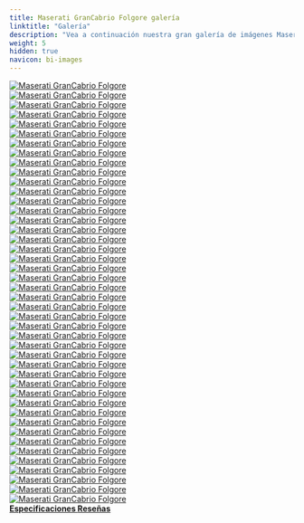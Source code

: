 ```yaml
---
title: Maserati GranCabrio Folgore galería
linktitle: "Galería"
description: "Vea a continuación nuestra gran galería de imágenes Maserati GranCabrio Folgore. Haga clic en las imágenes para ver las versiones de alta resolución."
weight: 5
hidden: true
navicon: bi-images
---
```

<!-- markdownlint-disable MD033 -->
<div class="row" id ="my-gallery">
	<div class="pswp-grid-item col-6 col-md-4">
		<a href="https://media.evkx.net/multimedia/models/maserati/grancabrio/grancabrio_folgore/chargeport_1.jpg"
data-pswp-src="https://media.evkx.net/multimedia/models/maserati/grancabrio/grancabrio_folgore/chargeport_1.jpg"
data-pswp-width="3000"
data-pswp-height="2016" 
target="_blank">
			<img src="https://media.evkx.net/multimedia/models/maserati/grancabrio/grancabrio_folgore/chargeport_1_xst.jpg" alt="Maserati GranCabrio Folgore" class="img-fluid " />
		</a>
	</div>
	<div class="pswp-grid-item col-6 col-md-4">
		<a href="https://media.evkx.net/multimedia/models/maserati/grancabrio/grancabrio_folgore/details_1.jpg"
data-pswp-src="https://media.evkx.net/multimedia/models/maserati/grancabrio/grancabrio_folgore/details_1.jpg"
data-pswp-width="3000"
data-pswp-height="2000" 
target="_blank">
			<img src="https://media.evkx.net/multimedia/models/maserati/grancabrio/grancabrio_folgore/details_1_xst.jpg" alt="Maserati GranCabrio Folgore" class="img-fluid " />
		</a>
	</div>
	<div class="pswp-grid-item col-6 col-md-4">
		<a href="https://media.evkx.net/multimedia/models/maserati/grancabrio/grancabrio_folgore/details_10.jpg"
data-pswp-src="https://media.evkx.net/multimedia/models/maserati/grancabrio/grancabrio_folgore/details_10.jpg"
data-pswp-width="3000"
data-pswp-height="2000" 
target="_blank">
			<img src="https://media.evkx.net/multimedia/models/maserati/grancabrio/grancabrio_folgore/details_10_xst.jpg" alt="Maserati GranCabrio Folgore" class="img-fluid " />
		</a>
	</div>
	<div class="pswp-grid-item col-6 col-md-4">
		<a href="https://media.evkx.net/multimedia/models/maserati/grancabrio/grancabrio_folgore/details_2.jpg"
data-pswp-src="https://media.evkx.net/multimedia/models/maserati/grancabrio/grancabrio_folgore/details_2.jpg"
data-pswp-width="3000"
data-pswp-height="2000" 
target="_blank">
			<img src="https://media.evkx.net/multimedia/models/maserati/grancabrio/grancabrio_folgore/details_2_xst.jpg" alt="Maserati GranCabrio Folgore" class="img-fluid " />
		</a>
	</div>
	<div class="pswp-grid-item col-6 col-md-4">
		<a href="https://media.evkx.net/multimedia/models/maserati/grancabrio/grancabrio_folgore/details_3.jpg"
data-pswp-src="https://media.evkx.net/multimedia/models/maserati/grancabrio/grancabrio_folgore/details_3.jpg"
data-pswp-width="3000"
data-pswp-height="1859" 
target="_blank">
			<img src="https://media.evkx.net/multimedia/models/maserati/grancabrio/grancabrio_folgore/details_3_xst.jpg" alt="Maserati GranCabrio Folgore" class="img-fluid " />
		</a>
	</div>
	<div class="pswp-grid-item col-6 col-md-4">
		<a href="https://media.evkx.net/multimedia/models/maserati/grancabrio/grancabrio_folgore/details_4.jpg"
data-pswp-src="https://media.evkx.net/multimedia/models/maserati/grancabrio/grancabrio_folgore/details_4.jpg"
data-pswp-width="3000"
data-pswp-height="2000" 
target="_blank">
			<img src="https://media.evkx.net/multimedia/models/maserati/grancabrio/grancabrio_folgore/details_4_xst.jpg" alt="Maserati GranCabrio Folgore" class="img-fluid " />
		</a>
	</div>
	<div class="pswp-grid-item col-6 col-md-4">
		<a href="https://media.evkx.net/multimedia/models/maserati/grancabrio/grancabrio_folgore/details_5.jpg"
data-pswp-src="https://media.evkx.net/multimedia/models/maserati/grancabrio/grancabrio_folgore/details_5.jpg"
data-pswp-width="3000"
data-pswp-height="2000" 
target="_blank">
			<img src="https://media.evkx.net/multimedia/models/maserati/grancabrio/grancabrio_folgore/details_5_xst.jpg" alt="Maserati GranCabrio Folgore" class="img-fluid " />
		</a>
	</div>
	<div class="pswp-grid-item col-6 col-md-4">
		<a href="https://media.evkx.net/multimedia/models/maserati/grancabrio/grancabrio_folgore/details_6.jpg"
data-pswp-src="https://media.evkx.net/multimedia/models/maserati/grancabrio/grancabrio_folgore/details_6.jpg"
data-pswp-width="3000"
data-pswp-height="2000" 
target="_blank">
			<img src="https://media.evkx.net/multimedia/models/maserati/grancabrio/grancabrio_folgore/details_6_xst.jpg" alt="Maserati GranCabrio Folgore" class="img-fluid " />
		</a>
	</div>
	<div class="pswp-grid-item col-6 col-md-4">
		<a href="https://media.evkx.net/multimedia/models/maserati/grancabrio/grancabrio_folgore/details_7.jpg"
data-pswp-src="https://media.evkx.net/multimedia/models/maserati/grancabrio/grancabrio_folgore/details_7.jpg"
data-pswp-width="3000"
data-pswp-height="1992" 
target="_blank">
			<img src="https://media.evkx.net/multimedia/models/maserati/grancabrio/grancabrio_folgore/details_7_xst.jpg" alt="Maserati GranCabrio Folgore" class="img-fluid " />
		</a>
	</div>
	<div class="pswp-grid-item col-6 col-md-4">
		<a href="https://media.evkx.net/multimedia/models/maserati/grancabrio/grancabrio_folgore/details_8.jpg"
data-pswp-src="https://media.evkx.net/multimedia/models/maserati/grancabrio/grancabrio_folgore/details_8.jpg"
data-pswp-width="3000"
data-pswp-height="2000" 
target="_blank">
			<img src="https://media.evkx.net/multimedia/models/maserati/grancabrio/grancabrio_folgore/details_8_xst.jpg" alt="Maserati GranCabrio Folgore" class="img-fluid " />
		</a>
	</div>
	<div class="pswp-grid-item col-6 col-md-4">
		<a href="https://media.evkx.net/multimedia/models/maserati/grancabrio/grancabrio_folgore/details_9.jpg"
data-pswp-src="https://media.evkx.net/multimedia/models/maserati/grancabrio/grancabrio_folgore/details_9.jpg"
data-pswp-width="3000"
data-pswp-height="2000" 
target="_blank">
			<img src="https://media.evkx.net/multimedia/models/maserati/grancabrio/grancabrio_folgore/details_9_xst.jpg" alt="Maserati GranCabrio Folgore" class="img-fluid " />
		</a>
	</div>
	<div class="pswp-grid-item col-6 col-md-4">
		<a href="https://media.evkx.net/multimedia/models/maserati/grancabrio/grancabrio_folgore/exterior_1.jpg"
data-pswp-src="https://media.evkx.net/multimedia/models/maserati/grancabrio/grancabrio_folgore/exterior_1.jpg"
data-pswp-width="3000"
data-pswp-height="1740" 
target="_blank">
			<img src="https://media.evkx.net/multimedia/models/maserati/grancabrio/grancabrio_folgore/exterior_1_xst.jpg" alt="Maserati GranCabrio Folgore" class="img-fluid " />
		</a>
	</div>
	<div class="pswp-grid-item col-6 col-md-4">
		<a href="https://media.evkx.net/multimedia/models/maserati/grancabrio/grancabrio_folgore/exterior_10.jpg"
data-pswp-src="https://media.evkx.net/multimedia/models/maserati/grancabrio/grancabrio_folgore/exterior_10.jpg"
data-pswp-width="3000"
data-pswp-height="1749" 
target="_blank">
			<img src="https://media.evkx.net/multimedia/models/maserati/grancabrio/grancabrio_folgore/exterior_10_xst.jpg" alt="Maserati GranCabrio Folgore" class="img-fluid " />
		</a>
	</div>
	<div class="pswp-grid-item col-6 col-md-4">
		<a href="https://media.evkx.net/multimedia/models/maserati/grancabrio/grancabrio_folgore/exterior_11.jpg"
data-pswp-src="https://media.evkx.net/multimedia/models/maserati/grancabrio/grancabrio_folgore/exterior_11.jpg"
data-pswp-width="3000"
data-pswp-height="1749" 
target="_blank">
			<img src="https://media.evkx.net/multimedia/models/maserati/grancabrio/grancabrio_folgore/exterior_11_xst.jpg" alt="Maserati GranCabrio Folgore" class="img-fluid " />
		</a>
	</div>
	<div class="pswp-grid-item col-6 col-md-4">
		<a href="https://media.evkx.net/multimedia/models/maserati/grancabrio/grancabrio_folgore/exterior_12.jpg"
data-pswp-src="https://media.evkx.net/multimedia/models/maserati/grancabrio/grancabrio_folgore/exterior_12.jpg"
data-pswp-width="3000"
data-pswp-height="1749" 
target="_blank">
			<img src="https://media.evkx.net/multimedia/models/maserati/grancabrio/grancabrio_folgore/exterior_12_xst.jpg" alt="Maserati GranCabrio Folgore" class="img-fluid " />
		</a>
	</div>
	<div class="pswp-grid-item col-6 col-md-4">
		<a href="https://media.evkx.net/multimedia/models/maserati/grancabrio/grancabrio_folgore/exterior_13.jpg"
data-pswp-src="https://media.evkx.net/multimedia/models/maserati/grancabrio/grancabrio_folgore/exterior_13.jpg"
data-pswp-width="3000"
data-pswp-height="1963" 
target="_blank">
			<img src="https://media.evkx.net/multimedia/models/maserati/grancabrio/grancabrio_folgore/exterior_13_xst.jpg" alt="Maserati GranCabrio Folgore" class="img-fluid " />
		</a>
	</div>
	<div class="pswp-grid-item col-6 col-md-4">
		<a href="https://media.evkx.net/multimedia/models/maserati/grancabrio/grancabrio_folgore/exterior_2.jpg"
data-pswp-src="https://media.evkx.net/multimedia/models/maserati/grancabrio/grancabrio_folgore/exterior_2.jpg"
data-pswp-width="3000"
data-pswp-height="2250" 
target="_blank">
			<img src="https://media.evkx.net/multimedia/models/maserati/grancabrio/grancabrio_folgore/exterior_2_xst.jpg" alt="Maserati GranCabrio Folgore" class="img-fluid " />
		</a>
	</div>
	<div class="pswp-grid-item col-6 col-md-4">
		<a href="https://media.evkx.net/multimedia/models/maserati/grancabrio/grancabrio_folgore/exterior_3.jpg"
data-pswp-src="https://media.evkx.net/multimedia/models/maserati/grancabrio/grancabrio_folgore/exterior_3.jpg"
data-pswp-width="3000"
data-pswp-height="1850" 
target="_blank">
			<img src="https://media.evkx.net/multimedia/models/maserati/grancabrio/grancabrio_folgore/exterior_3_xst.jpg" alt="Maserati GranCabrio Folgore" class="img-fluid " />
		</a>
	</div>
	<div class="pswp-grid-item col-6 col-md-4">
		<a href="https://media.evkx.net/multimedia/models/maserati/grancabrio/grancabrio_folgore/exterior_4.jpg"
data-pswp-src="https://media.evkx.net/multimedia/models/maserati/grancabrio/grancabrio_folgore/exterior_4.jpg"
data-pswp-width="3000"
data-pswp-height="1860" 
target="_blank">
			<img src="https://media.evkx.net/multimedia/models/maserati/grancabrio/grancabrio_folgore/exterior_4_xst.jpg" alt="Maserati GranCabrio Folgore" class="img-fluid " />
		</a>
	</div>
	<div class="pswp-grid-item col-6 col-md-4">
		<a href="https://media.evkx.net/multimedia/models/maserati/grancabrio/grancabrio_folgore/exterior_5.jpg"
data-pswp-src="https://media.evkx.net/multimedia/models/maserati/grancabrio/grancabrio_folgore/exterior_5.jpg"
data-pswp-width="3000"
data-pswp-height="1860" 
target="_blank">
			<img src="https://media.evkx.net/multimedia/models/maserati/grancabrio/grancabrio_folgore/exterior_5_xst.jpg" alt="Maserati GranCabrio Folgore" class="img-fluid " />
		</a>
	</div>
	<div class="pswp-grid-item col-6 col-md-4">
		<a href="https://media.evkx.net/multimedia/models/maserati/grancabrio/grancabrio_folgore/exterior_6.jpg"
data-pswp-src="https://media.evkx.net/multimedia/models/maserati/grancabrio/grancabrio_folgore/exterior_6.jpg"
data-pswp-width="3000"
data-pswp-height="1740" 
target="_blank">
			<img src="https://media.evkx.net/multimedia/models/maserati/grancabrio/grancabrio_folgore/exterior_6_xst.jpg" alt="Maserati GranCabrio Folgore" class="img-fluid " />
		</a>
	</div>
	<div class="pswp-grid-item col-6 col-md-4">
		<a href="https://media.evkx.net/multimedia/models/maserati/grancabrio/grancabrio_folgore/exterior_7.jpg"
data-pswp-src="https://media.evkx.net/multimedia/models/maserati/grancabrio/grancabrio_folgore/exterior_7.jpg"
data-pswp-width="3000"
data-pswp-height="1923" 
target="_blank">
			<img src="https://media.evkx.net/multimedia/models/maserati/grancabrio/grancabrio_folgore/exterior_7_xst.jpg" alt="Maserati GranCabrio Folgore" class="img-fluid " />
		</a>
	</div>
	<div class="pswp-grid-item col-6 col-md-4">
		<a href="https://media.evkx.net/multimedia/models/maserati/grancabrio/grancabrio_folgore/exterior_8.jpg"
data-pswp-src="https://media.evkx.net/multimedia/models/maserati/grancabrio/grancabrio_folgore/exterior_8.jpg"
data-pswp-width="3000"
data-pswp-height="1923" 
target="_blank">
			<img src="https://media.evkx.net/multimedia/models/maserati/grancabrio/grancabrio_folgore/exterior_8_xst.jpg" alt="Maserati GranCabrio Folgore" class="img-fluid " />
		</a>
	</div>
	<div class="pswp-grid-item col-6 col-md-4">
		<a href="https://media.evkx.net/multimedia/models/maserati/grancabrio/grancabrio_folgore/exterior_9.jpg"
data-pswp-src="https://media.evkx.net/multimedia/models/maserati/grancabrio/grancabrio_folgore/exterior_9.jpg"
data-pswp-width="3000"
data-pswp-height="2250" 
target="_blank">
			<img src="https://media.evkx.net/multimedia/models/maserati/grancabrio/grancabrio_folgore/exterior_9_xst.jpg" alt="Maserati GranCabrio Folgore" class="img-fluid " />
		</a>
	</div>
	<div class="pswp-grid-item col-6 col-md-4">
		<a href="https://media.evkx.net/multimedia/models/maserati/grancabrio/grancabrio_folgore/frontseats_1.jpg"
data-pswp-src="https://media.evkx.net/multimedia/models/maserati/grancabrio/grancabrio_folgore/frontseats_1.jpg"
data-pswp-width="3000"
data-pswp-height="2000" 
target="_blank">
			<img src="https://media.evkx.net/multimedia/models/maserati/grancabrio/grancabrio_folgore/frontseats_1_xst.jpg" alt="Maserati GranCabrio Folgore" class="img-fluid " />
		</a>
	</div>
	<div class="pswp-grid-item col-6 col-md-4">
		<a href="https://media.evkx.net/multimedia/models/maserati/grancabrio/grancabrio_folgore/frontseats_2.jpg"
data-pswp-src="https://media.evkx.net/multimedia/models/maserati/grancabrio/grancabrio_folgore/frontseats_2.jpg"
data-pswp-width="3000"
data-pswp-height="2277" 
target="_blank">
			<img src="https://media.evkx.net/multimedia/models/maserati/grancabrio/grancabrio_folgore/frontseats_2_xst.jpg" alt="Maserati GranCabrio Folgore" class="img-fluid " />
		</a>
	</div>
	<div class="pswp-grid-item col-6 col-md-4">
		<a href="https://media.evkx.net/multimedia/models/maserati/grancabrio/grancabrio_folgore/frontseats_3.jpg"
data-pswp-src="https://media.evkx.net/multimedia/models/maserati/grancabrio/grancabrio_folgore/frontseats_3.jpg"
data-pswp-width="3000"
data-pswp-height="2000" 
target="_blank">
			<img src="https://media.evkx.net/multimedia/models/maserati/grancabrio/grancabrio_folgore/frontseats_3_xst.jpg" alt="Maserati GranCabrio Folgore" class="img-fluid " />
		</a>
	</div>
	<div class="pswp-grid-item col-6 col-md-4">
		<a href="https://media.evkx.net/multimedia/models/maserati/grancabrio/grancabrio_folgore/frontseats_4.jpg"
data-pswp-src="https://media.evkx.net/multimedia/models/maserati/grancabrio/grancabrio_folgore/frontseats_4.jpg"
data-pswp-width="3000"
data-pswp-height="2306" 
target="_blank">
			<img src="https://media.evkx.net/multimedia/models/maserati/grancabrio/grancabrio_folgore/frontseats_4_xst.jpg" alt="Maserati GranCabrio Folgore" class="img-fluid " />
		</a>
	</div>
	<div class="pswp-grid-item col-6 col-md-4">
		<a href="https://media.evkx.net/multimedia/models/maserati/grancabrio/grancabrio_folgore/frontseats_5.jpg"
data-pswp-src="https://media.evkx.net/multimedia/models/maserati/grancabrio/grancabrio_folgore/frontseats_5.jpg"
data-pswp-width="3000"
data-pswp-height="2000" 
target="_blank">
			<img src="https://media.evkx.net/multimedia/models/maserati/grancabrio/grancabrio_folgore/frontseats_5_xst.jpg" alt="Maserati GranCabrio Folgore" class="img-fluid " />
		</a>
	</div>
	<div class="pswp-grid-item col-6 col-md-4">
		<a href="https://media.evkx.net/multimedia/models/maserati/grancabrio/grancabrio_folgore/headlights_1.jpg"
data-pswp-src="https://media.evkx.net/multimedia/models/maserati/grancabrio/grancabrio_folgore/headlights_1.jpg"
data-pswp-width="3000"
data-pswp-height="2000" 
target="_blank">
			<img src="https://media.evkx.net/multimedia/models/maserati/grancabrio/grancabrio_folgore/headlights_1_xst.jpg" alt="Maserati GranCabrio Folgore" class="img-fluid " />
		</a>
	</div>
	<div class="pswp-grid-item col-6 col-md-4">
		<a href="https://media.evkx.net/multimedia/models/maserati/grancabrio/grancabrio_folgore/headlights_2.jpg"
data-pswp-src="https://media.evkx.net/multimedia/models/maserati/grancabrio/grancabrio_folgore/headlights_2.jpg"
data-pswp-width="3000"
data-pswp-height="2000" 
target="_blank">
			<img src="https://media.evkx.net/multimedia/models/maserati/grancabrio/grancabrio_folgore/headlights_2_xst.jpg" alt="Maserati GranCabrio Folgore" class="img-fluid " />
		</a>
	</div>
	<div class="pswp-grid-item col-6 col-md-4">
		<a href="https://media.evkx.net/multimedia/models/maserati/grancabrio/grancabrio_folgore/interior_1.jpg"
data-pswp-src="https://media.evkx.net/multimedia/models/maserati/grancabrio/grancabrio_folgore/interior_1.jpg"
data-pswp-width="3000"
data-pswp-height="1539" 
target="_blank">
			<img src="https://media.evkx.net/multimedia/models/maserati/grancabrio/grancabrio_folgore/interior_1_xst.jpg" alt="Maserati GranCabrio Folgore" class="img-fluid " />
		</a>
	</div>
	<div class="pswp-grid-item col-6 col-md-4">
		<a href="https://media.evkx.net/multimedia/models/maserati/grancabrio/grancabrio_folgore/interior_2.jpg"
data-pswp-src="https://media.evkx.net/multimedia/models/maserati/grancabrio/grancabrio_folgore/interior_2.jpg"
data-pswp-width="3000"
data-pswp-height="2000" 
target="_blank">
			<img src="https://media.evkx.net/multimedia/models/maserati/grancabrio/grancabrio_folgore/interior_2_xst.jpg" alt="Maserati GranCabrio Folgore" class="img-fluid " />
		</a>
	</div>
	<div class="pswp-grid-item col-6 col-md-4">
		<a href="https://media.evkx.net/multimedia/models/maserati/grancabrio/grancabrio_folgore/interior_3.jpg"
data-pswp-src="https://media.evkx.net/multimedia/models/maserati/grancabrio/grancabrio_folgore/interior_3.jpg"
data-pswp-width="3000"
data-pswp-height="1980" 
target="_blank">
			<img src="https://media.evkx.net/multimedia/models/maserati/grancabrio/grancabrio_folgore/interior_3_xst.jpg" alt="Maserati GranCabrio Folgore" class="img-fluid " />
		</a>
	</div>
	<div class="pswp-grid-item col-6 col-md-4">
		<a href="https://media.evkx.net/multimedia/models/maserati/grancabrio/grancabrio_folgore/main_1.jpg"
data-pswp-src="https://media.evkx.net/multimedia/models/maserati/grancabrio/grancabrio_folgore/main_1.jpg"
data-pswp-width="3000"
data-pswp-height="1850" 
target="_blank">
			<img src="https://media.evkx.net/multimedia/models/maserati/grancabrio/grancabrio_folgore/main_1_xst.jpg" alt="Maserati GranCabrio Folgore" class="img-fluid " />
		</a>
	</div>
	<div class="pswp-grid-item col-6 col-md-4">
		<a href="https://media.evkx.net/multimedia/models/maserati/grancabrio/grancabrio_folgore/rearlights_1.jpg"
data-pswp-src="https://media.evkx.net/multimedia/models/maserati/grancabrio/grancabrio_folgore/rearlights_1.jpg"
data-pswp-width="3000"
data-pswp-height="2000" 
target="_blank">
			<img src="https://media.evkx.net/multimedia/models/maserati/grancabrio/grancabrio_folgore/rearlights_1_xst.jpg" alt="Maserati GranCabrio Folgore" class="img-fluid " />
		</a>
	</div>
	<div class="pswp-grid-item col-6 col-md-4">
		<a href="https://media.evkx.net/multimedia/models/maserati/grancabrio/grancabrio_folgore/rearlights_2.jpg"
data-pswp-src="https://media.evkx.net/multimedia/models/maserati/grancabrio/grancabrio_folgore/rearlights_2.jpg"
data-pswp-width="3000"
data-pswp-height="2000" 
target="_blank">
			<img src="https://media.evkx.net/multimedia/models/maserati/grancabrio/grancabrio_folgore/rearlights_2_xst.jpg" alt="Maserati GranCabrio Folgore" class="img-fluid " />
		</a>
	</div>
	<div class="pswp-grid-item col-6 col-md-4">
		<a href="https://media.evkx.net/multimedia/models/maserati/grancabrio/grancabrio_folgore/roof_1.jpg"
data-pswp-src="https://media.evkx.net/multimedia/models/maserati/grancabrio/grancabrio_folgore/roof_1.jpg"
data-pswp-width="3000"
data-pswp-height="2000" 
target="_blank">
			<img src="https://media.evkx.net/multimedia/models/maserati/grancabrio/grancabrio_folgore/roof_1_xst.jpg" alt="Maserati GranCabrio Folgore" class="img-fluid " />
		</a>
	</div>
	<div class="pswp-grid-item col-6 col-md-4">
		<a href="https://media.evkx.net/multimedia/models/maserati/grancabrio/grancabrio_folgore/screens_1.jpg"
data-pswp-src="https://media.evkx.net/multimedia/models/maserati/grancabrio/grancabrio_folgore/screens_1.jpg"
data-pswp-width="3000"
data-pswp-height="1845" 
target="_blank">
			<img src="https://media.evkx.net/multimedia/models/maserati/grancabrio/grancabrio_folgore/screens_1_xst.jpg" alt="Maserati GranCabrio Folgore" class="img-fluid " />
		</a>
	</div>
	<div class="pswp-grid-item col-6 col-md-4">
		<a href="https://media.evkx.net/multimedia/models/maserati/grancabrio/grancabrio_folgore/screens_2.jpg"
data-pswp-src="https://media.evkx.net/multimedia/models/maserati/grancabrio/grancabrio_folgore/screens_2.jpg"
data-pswp-width="3000"
data-pswp-height="2000" 
target="_blank">
			<img src="https://media.evkx.net/multimedia/models/maserati/grancabrio/grancabrio_folgore/screens_2_xst.jpg" alt="Maserati GranCabrio Folgore" class="img-fluid " />
		</a>
	</div>
	<div class="pswp-grid-item col-6 col-md-4">
		<a href="https://media.evkx.net/multimedia/models/maserati/grancabrio/grancabrio_folgore/secondrowseats_1.jpg"
data-pswp-src="https://media.evkx.net/multimedia/models/maserati/grancabrio/grancabrio_folgore/secondrowseats_1.jpg"
data-pswp-width="3000"
data-pswp-height="2213" 
target="_blank">
			<img src="https://media.evkx.net/multimedia/models/maserati/grancabrio/grancabrio_folgore/secondrowseats_1_xst.jpg" alt="Maserati GranCabrio Folgore" class="img-fluid " />
		</a>
	</div>
	<div class="pswp-grid-item col-6 col-md-4">
		<a href="https://media.evkx.net/multimedia/models/maserati/grancabrio/grancabrio_folgore/secondrowseats_2.jpg"
data-pswp-src="https://media.evkx.net/multimedia/models/maserati/grancabrio/grancabrio_folgore/secondrowseats_2.jpg"
data-pswp-width="3000"
data-pswp-height="2000" 
target="_blank">
			<img src="https://media.evkx.net/multimedia/models/maserati/grancabrio/grancabrio_folgore/secondrowseats_2_xst.jpg" alt="Maserati GranCabrio Folgore" class="img-fluid " />
		</a>
	</div>
	<div class="pswp-grid-item col-6 col-md-4">
		<a href="https://media.evkx.net/multimedia/models/maserati/grancabrio/grancabrio_folgore/soundsystem_1.jpg"
data-pswp-src="https://media.evkx.net/multimedia/models/maserati/grancabrio/grancabrio_folgore/soundsystem_1.jpg"
data-pswp-width="3000"
data-pswp-height="2000" 
target="_blank">
			<img src="https://media.evkx.net/multimedia/models/maserati/grancabrio/grancabrio_folgore/soundsystem_1_xst.jpg" alt="Maserati GranCabrio Folgore" class="img-fluid " />
		</a>
	</div>
	<div class="pswp-grid-item col-6 col-md-4">
		<a href="https://media.evkx.net/multimedia/models/maserati/grancabrio/grancabrio_folgore/wheels_1.jpg"
data-pswp-src="https://media.evkx.net/multimedia/models/maserati/grancabrio/grancabrio_folgore/wheels_1.jpg"
data-pswp-width="3000"
data-pswp-height="2000" 
target="_blank">
			<img src="https://media.evkx.net/multimedia/models/maserati/grancabrio/grancabrio_folgore/wheels_1_xst.jpg" alt="Maserati GranCabrio Folgore" class="img-fluid " />
		</a>
	</div>
</div>
<script type="module">
  import PhotoSwipeLightbox from '/js/photoswipe-lightbox.esm.js';
    const lightbox = new PhotoSwipeLightbox({
       gallery: '#my-gallery',
        children: 'a',
        pswpModule: () => import('/js/photoswipe.esm.js')
    });
lightbox.init();
</script>
<div class="mt-3 mb-3">
<a href="../specifications/" class="text-decoration-none text-black">
<strong><i class="bi-arrow-left"></i> Especificaciones </strong>
</a>
<a href="../reviews/" class="text-decoration-none text-black float-end">
<strong>Reseñas <i class="bi-arrow-right"></i></strong>
</a>
</div>
